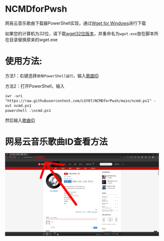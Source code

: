 # NCMDforPwsh
网易云音乐歌曲下载器PowerShell实现，通过[Wget for Windows](https://eternallybored.org/misc/wget/)进行下载

如果您的计算机为32位，请下载[wget32位版本](https://github.com/LGY07/NCMDforPwsh/raw/main/wget%20-x86_32.exe)，并重命名为`wget.exe`放在脚本所在目录替换原来的wget.exe

# 使用方法:

方法1：右键选择`使用PowerShell运行`，输入[歌曲ID](https://github.com/LGY07/NCMDforPwsh/blob/main/README.md#%E7%BD%91%E6%98%93%E4%BA%91%E9%9F%B3%E4%B9%90%E6%AD%8C%E6%9B%B2id%E6%9F%A5%E7%9C%8B%E6%96%B9%E6%B3%95)

方法2：打开PowerShell，输入
```
iwr -uri "https://raw.githubusercontent.com/LGY07/NCMDforPwsh/main/ncmd.ps1" -out ncmd.ps1
powershell .\ncmd.ps1
```
然后输入[歌曲ID](https://github.com/LGY07/NCMDforPwsh/blob/main/README.md#%E7%BD%91%E6%98%93%E4%BA%91%E9%9F%B3%E4%B9%90%E6%AD%8C%E6%9B%B2id%E6%9F%A5%E7%9C%8B%E6%96%B9%E6%B3%95)

# 网易云音乐歌曲ID查看方法

![歌曲ID获取示例](https://raw.githubusercontent.com/LGY07/NCMDforBash/main/example1.png)
